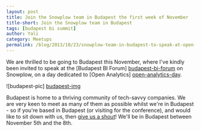 ```yaml
---
layout: post
title: Join the Snowplow team in Budapest the first week of November
title-short: Join the Snowplow team in Budapest
tags: [budapest bi summit]
author: Yali
category: Meetups
permalink: /blog/2013/10/23/snowplow-team-in-budapest-to-speak-at-open-analytics-conference
---
```


We are thrilled to be going to Budapest this November, where I've kindly been invited to speak at the [Budapest BI Forum] [budapest-bi-forum] on Snowplow, on a day dedicated to [Open Analytics] [open-analytics-day].

![budapest-pic] [budapest-img]

Budapest is home to a thriving community of tech-savvy companies. We are very keen to meet as many of them as possible whilst we're in Budapest - so if you're based in Budapest (or visiting for the conference), and would like to sit down with us, then [give us a shout][contact]! We'll be in Budapest between November 5th and the 8th.

[budapest-bi-forum]: http://budapestbiforum.com/
[open-analytics-day]: http://budapestbiforum.com/program/open-analytics-day/
[budapest-img]: /assets/img/blog/2013/10/budapest.jpg
[contact]: /about/index.html
